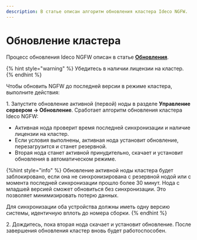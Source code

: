 ```yaml
---
description: В статье описан алгоритм обновления кластера Ideco NGFW.
---
```


# Обновление кластера

Процесс обновления Ideco NGFW описан в статье **[Обновления](/settings/server-management/server-update.md)**.

{% hint style="warning" %}
Убедитесь в наличии лицензии на кластер.
{% endhint %}

Чтобы обновить NGFW до последней версии в режиме кластера, выполните действия:

1\. Запустите обновление активной (первой) ноды в разделе **Управление сервером -> Обновление**. Сработает алгоритм обновления кластера Ideco NGFW:

* Активная нода проверит время последней синхронизации и наличие лицензии на кластер.
* Если условия выполнены, активная нода установит обновление, перезагрузится и станет резервной.
* Вторая нода станет активной принудительно, скачает и установит обновления в автоматическом режиме.

{%hint style="info" %}
Обновление активной ноды кластера будет заблокировано, если она не синхронизирована с резервной нодой или с момента последней синхронизации прошло более 30 минут. Нода с младшей версией сможет обновиться без синхронизации. Это позволяет минимизировать потерю данных.

Для синхронизации оба устройства должны иметь одну версию системы, идентичную вплоть до номера сборки.
{% endhint %}
    
2\. Дождитесь, пока вторая нода скачает и установит обновление. После завершения обновления кластер вновь будет работоспособен.